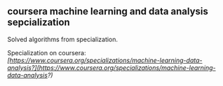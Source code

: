## coursera machine learning and data analysis sepcialization

Solved algorithms from specialization.

Specialization on coursera: *[https://www.coursera.org/specializations/machine-learning-data-analysis?](https://www.coursera.org/specializations/machine-learning-data-analysis?)*

